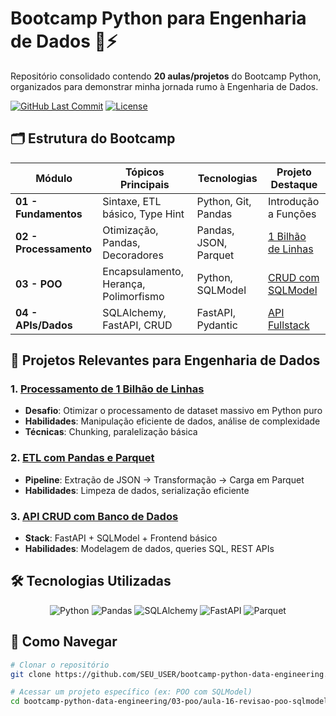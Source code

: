 # Bootcamp Python para Engenharia de Dados 🐍⚡

Repositório consolidado contendo **20 aulas/projetos** do Bootcamp Python, organizados para demonstrar minha jornada rumo à Engenharia de Dados.

[![GitHub Last Commit](https://img.shields.io/github/last-commit/SEU_USER/bootcamp-python-data-engineering)](https://github.com/SEU_USER/bootcamp-python-data-engineering)
[![License](https://img.shields.io/badge/license-MIT-blue)](LICENSE)

## 🗂️ Estrutura do Bootcamp

| Módulo             | Tópicos Principais                          | Tecnologias           | Projeto Destaque            |
|--------------------|---------------------------------------------|-----------------------|-----------------------------|
| **01 - Fundamentos** | Sintaxe, ETL básico, Type Hint             | Python, Git, Pandas  | Introdução a Funções        |
| **02 - Processamento** | Otimização, Pandas, Decoradores          | Pandas, JSON, Parquet| [1 Bilhão de Linhas](02-processamento-dados/projeto-01-bilhao-de-linhas) |
| **03 - POO**       | Encapsulamento, Herança, Polimorfismo      | Python, SQLModel     | [CRUD com SQLModel](03-poo/aula-16-revisao-poo-sqlmodel) |
| **04 - APIs/Dados**| SQLAlchemy, FastAPI, CRUD                  | FastAPI, Pydantic    | [API Fullstack](04-banco-dados-apis/projeto-02-crud-fullstack) |

## 🚀 Projetos Relevantes para Engenharia de Dados

### 1. [Processamento de 1 Bilhão de Linhas](02-processamento-dados/projeto-01-bilhao-de-linhas)
- **Desafio**: Otimizar o processamento de dataset massivo em Python puro
- **Habilidades**: Manipulação eficiente de dados, análise de complexidade
- **Técnicas**: Chunking, paralelização básica

### 2. [ETL com Pandas e Parquet](02-processamento-dados/aula-08-etl-pandas-json-parquet)
- **Pipeline**: Extração de JSON → Transformação → Carga em Parquet
- **Habilidades**: Limpeza de dados, serialização eficiente

### 3. [API CRUD com Banco de Dados](04-banco-dados-apis/projeto-02-crud-fullstack)
- **Stack**: FastAPI + SQLModel + Frontend básico
- **Habilidades**: Modelagem de dados, queries SQL, REST APIs

## 🛠 Tecnologias Utilizadas

<div align="center">
  <img src="https://img.shields.io/badge/Python-3776AB?logo=python&logoColor=white" alt="Python">
  <img src="https://img.shields.io/badge/Pandas-150458?logo=pandas&logoColor=white" alt="Pandas">
  <img src="https://img.shields.io/badge/SQLAlchemy-D71F00?logo=sqlalchemy&logoColor=white" alt="SQLAlchemy">
  <img src="https://img.shields.io/badge/FastAPI-009688?logo=fastapi&logoColor=white" alt="FastAPI">
  <img src="https://img.shields.io/badge/Parquet-2A9D8F?logo=apachespark&logoColor=white" alt="Parquet">
</div>

## 📌 Como Navegar

```bash
# Clonar o repositório
git clone https://github.com/SEU_USER/bootcamp-python-data-engineering.git

# Acessar um projeto específico (ex: POO com SQLModel)
cd bootcamp-python-data-engineering/03-poo/aula-16-revisao-poo-sqlmodel